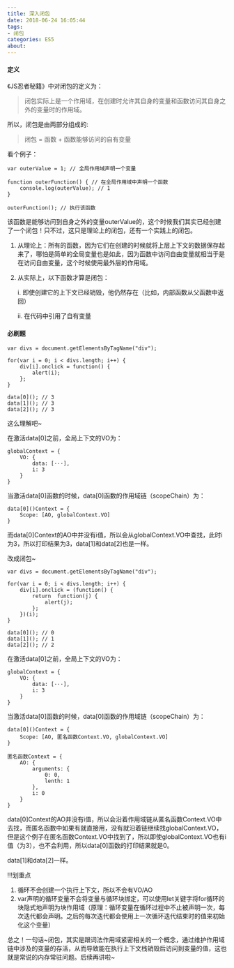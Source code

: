 ```yaml
---
title: 深入闭包
date: 2018-06-24 16:05:44
tags:
- 闭包
categories: ES5
about:
---
```


#### 定义

《JS忍者秘籍》中对闭包的定义为：

> 闭包实际上是一个作用域，在创建时允许其自身的变量和函数访问其自身之外的变量时的作用域。

所以，闭包是由两部分组成的:
> 闭包 = 函数 + 函数能够访问的自有变量

看个例子：
<!--more-->

```
var outerValue = 1; // 全局作用域声明一个变量

function outerFunction() { // 在全局作用域中声明一个函数
    console.log(outerValue); // 1
}

outerFunction(); // 执行该函数
```
该函数是能够访问到自身之外的变量outerValue的，这个时候我们其实已经创建了一个闭包！只不过，这只是理论上的闭包，还有一个实践上的闭包。

1. 从理论上：所有的函数，因为它们在创建的时候就将上层上下文的数据保存起来了，哪怕是简单的全局变量也是如此，因为函数中访问自由变量就相当于是在访问自由变量，这个时候使用最外层的作用域。

2. 从实际上，以下函数才算是闭包：

    i. 即使创建它的上下文已经销毁，他仍然存在（比如，内部函数从父函数中返回）

    ii. 在代码中引用了自有变量

#### 必刷题
```
var divs = document.getElementsByTagName("div");

for(var i = 0; i < divs.length; i++) {
    div[i].onclick = function() {
        alert(i);
    };
}

data[0](); // 3
data[1](); // 3
data[2](); // 3
```
这么理解吧~

在激活data[0]之前，全局上下文的VO为：
```
globalContext = {
    VO: {
        data: [···],
        i: 3
    }
}
```

当激活data[0]函数的时候，data[0]函数的作用域链（scopeChain）为：
```
data[0]()Context = {
    Scope: [AO, globalContext.VO]
}
```

而data[0]Context的AO中并没有i值，所以会从globalContext.VO中查找，此时i为3，所以打印结果为3，data[1]和data[2]也是一样。

改成闭包~

```
var divs = document.getElementsByTagName("div");

for(var i = 0; i < divs.length; i++) {
    div[i].onclick = (function() {
        return  function(j) {
            alert(j);
        };
    })(i);
}

data[0](); // 0
data[1](); // 1
data[2](); // 2
```

在激活data[0]之前，全局上下文的VO为：
```
globalContext = {
    VO: {
        data: [···],
        i: 3
    }
}
```

当激活data[0]函数的时候，data[0]函数的作用域链（scopeChain）为：
```
data[0]()Context = {
    Scope: [AO, 匿名函数Context.VO, globalContext.VO]
}

匿名函数Context = {
    AO: {
        arguments: {
            0: 0,
            lenth: 1
        },
        i: 0
    }
}
```
data[0]Context的AO并没有i值，所以会沿着作用域链从匿名函数Context.VO中去找，而匿名函数中如果有就直接用，没有就沿着链继续找globalContext.VO，但是这个例子在匿名函数Context.VO中找到了，所以即使globalContext.VO也有i值（为3），也不会利用，所以data[0]函数的打印结果就是0。

data[1]和data[2]一样。

!!!划重点
1. 循环不会创建一个执行上下文，所以不会有VO/AO
2. var声明的循环变量不会将变量与循环块绑定，可以使用let关键字将for循环的块隐式地声明为块作用域（原理：循环变量在循环过程中不止被声明一次，每次迭代都会声明。之后的每次迭代都会使用上一次循环迭代结束时的值来初始化这个变量）

总之！一句话~闭包，其实是跟词法作用域紧密相关的一个概念，通过维护作用域链中涉及的变量的存活，从而导致能在执行上下文栈销毁后访问到变量的值，这也就是常说的内存常驻问题。后续再讲啦~